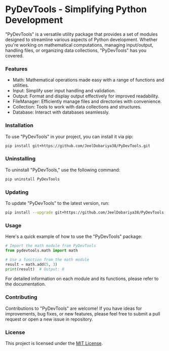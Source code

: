 # PyDevTools - Simplifying Python Development
"PyDevTools" is a versatile utility package that provides a set of modules designed to streamline various aspects of Python development. Whether you're working on mathematical computations, managing input/output, handling files, or organizing data collections, "PyDevTools" has you covered.

### Features
- Math: Mathematical operations made easy with a range of functions and utilities.
- Input: Simplify user input handling and validation.
- Output: Format and display output effectively for improved readability.
- FileManager: Efficiently manage files and directories with convenience.
- Collection: Tools to work with data collections and structures.
- Database: Interact with databases seamlessly.

### Installation
To use "PyDevTools" in your project, you can install it via pip:

```bash
pip install git+https://github.com/JeelDobariya38/PyDevTools.git
```

### Uninstalling
To uninstall "PyDevTools," use the following command:
```bash
pip uninstall PyDevTools
```

### Updating
To update "PyDevTools" to the latest version, run:

```bash
pip install --upgrade git+https://github.com/JeelDobariya38/PyDevTools.git
```

### Usage
Here's a quick example of how to use the "PyDevTools" package:

```python
# Import the math module from PyDevTools
from pydevtools.math import math

# Use a function from the math module
result = math.add(5, 3)
print(result)  # Output: 8
```
For detailed information on each module and its functions, please refer to the documentation.

### Contributing
Contributions to "PyDevTools" are welcome! If you have ideas for improvements, bug fixes, or new features, please feel free to submit a pull request or open a new issue in repository.

### License
This project is licensed under the [MIT License](LICENSE.txt).